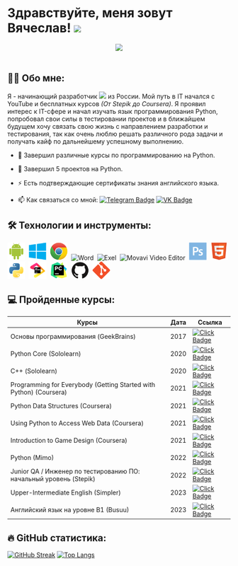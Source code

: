 # Здравствуйте, меня зовут Вячеслав! <img src="https://media.giphy.com/media/hvRJCLFzcasrR4ia7z/giphy.gif" width="30px"/>

<div id="header" align="center">
  <img src="https://media.giphy.com/media/WSBeyxvC1jH496xQGA/giphy.gif" width="500"/>
</div>

<img src="https://komarev.com/ghpvc/?username=nva2810&style=flat-square&color=blue" alt=""/>

## :man_technologist: Обо мне:
Я - начинающий разработчик <img src="https://media.giphy.com/media/WUlplcMpOCEmTGBtBW/giphy.gif" width="30"> из России. Мой путь в IT начался с YouTube и бесплатных курсов _(От Stepik до Coursera)_. Я проявил интерес к IT-сфере и начал изучать язык программирования Python, попробовал свои силы в тестировании проектов и в ближайшем будущем хочу связать свою жизнь с направлением разработки и тестирования, так как очень люблю решать различного рода задачи и получать кайф по дальнейшему успешному выполнению.

- :seedling: Завершил различные курсы по программированию на Python.

- :telescope: Завершил 5 проектов на Python.

- :zap: Есть подтверждающие сертификаты знания английского языка.

- :mailbox: Как связаться со мной: [![Telegram Badge](https://img.shields.io/badge/-Telegram-blue?style=flat&logo=Telegram&logoColor=white)](https://t.me/nva2810) [![VK Badge](https://img.shields.io/badge/-VK-blue?style=flat&logo=VK&logoColor=white)](https://vk.com/nva2810)

## :hammer_and_wrench: Технологии и инструменты:
<div>
  <img src="https://github.com/devicons/devicon/blob/master/icons/android/android-original.svg" title="Android" alt="Android" width="40" height="40"/>&nbsp;
  <img src="https://github.com/devicons/devicon/blob/master/icons/windows8/windows8-original.svg" title="Windows" alt="Windows" width="40" height="40"/>&nbsp;
  <img src="https://github.com/devicons/devicon/blob/master/icons/chrome/chrome-original.svg" title="Chrome" alt="Chrome" width="40" height="40"/>&nbsp;
  <img src="https://www.pinclipart.com/picdir/big/393-3933941_how-to-transform-a-table-into-chart-in.png" title="Word" alt="Word" width="40" height="40"/>&nbsp;
  <img src="https://www.pinclipart.com/picdir/big/116-1162284_microsoft-clipart-tech-savvy-transparent-excel-logo-png.png" title="Exel" alt="Exel" width="40" height="40"/>&nbsp;
  <img src="https://soft-windows10.ru/img/_src/movavi-video-editor-logo.png" title="Movavi Video Editor" alt="Movavi Video Editor" width="40" height="40"/>&nbsp;
  <img src="https://github.com/devicons/devicon/blob/master/icons/photoshop/photoshop-plain.svg" title="Photoshop" alt="Photoshop" width="40" height="40"/>&nbsp;
  <img src="https://github.com/devicons/devicon/blob/master/icons/html5/html5-original.svg" title="HTML5" alt="HTML5" width="40" height="40"/>&nbsp;
  <img src="https://github.com/devicons/devicon/blob/master/icons/python/python-original.svg" title="Python" alt="Python" width="40" height="40"/>&nbsp;
  <img src="https://github.com/devicons/devicon/blob/master/icons/jetbrains/jetbrains-original.svg" title="JetBrains" alt="JetBrains" width="40" height="40"/>&nbsp;
  <img src="https://github.com/devicons/devicon/blob/master/icons/pycharm/pycharm-original.svg" title="PyCharm" alt="PyCharm" width="40" height="40"/>&nbsp; 
  <img src="https://github.com/devicons/devicon/blob/master/icons/github/github-original.svg" title="GitHub" alt="GitHub" width="40" height="40"/>&nbsp;
  <img src="https://github.com/devicons/devicon/blob/master/icons/git/git-original.svg" title="Git" **alt="Git" width="40" height="40"/>
</div>

## 💻 Пройденные курсы:

| Курсы                                                           | Дата              | Ссылка                                                                                                               |
| ----------------------------------------------------------------| :---------------: | -------------------------------------------------------------------------------------------------------------------- |
| Оcновы программирования (GeekBrains) | 2017 | [![Click Badge](https://img.shields.io/badge/Click-red?style=flat&lColor=white)](https://gb.ru/certificates/179463) |
| Python Core (Sololearn) | 2020 | [![Click Badge](https://img.shields.io/badge/Click-red?style=flat&lColor=white)](https://www.sololearn.com/Certificate/CT-AEJ0NI2L/png) |
| С++ (Sololearn) | 2020 | [![Click Badge](https://img.shields.io/badge/Click-red?style=flat&lColor=white)](https://www.sololearn.com/Certificate/CT-BN4YEACH/jpg) |
| Programming for Everybody (Getting Started with Python) (Coursera) | 2021 | [![Click Badge](https://img.shields.io/badge/Click-red?style=flat&lColor=white)](https://www.coursera.org/account/accomplishments/verify/7GNDEWG98VJX?utm_source=link&utm_medium=certificate&utm_content=cert_image&utm_campaign=sharing_cta&utm_product=course) |
| Python Data Structures (Coursera) | 2021 | [![Click Badge](https://img.shields.io/badge/Click-red?style=flat&lColor=white)](https://www.coursera.org/account/accomplishments/verify/EK6GQ3DSR8ZR?utm_source=link&utm_medium=certificate&utm_content=cert_image&utm_campaign=sharing_cta&utm_product=course) |
| Using Python to Access Web Data (Coursera) | 2021 | [![Click Badge](https://img.shields.io/badge/Click-red?style=flat&lColor=white)](https://www.coursera.org/account/accomplishments/verify/ZSVLYQPNU98G?utm_source=link&utm_medium=certificate&utm_content=cert_image&utm_campaign=sharing_cta&utm_product=course) |
| Introduction to Game Design (Coursera) | 2021 | [![Click Badge](https://img.shields.io/badge/Click-red?style=flat&lColor=white)](https://www.coursera.org/account/accomplishments/verify/83THDRFU234U?utm_source=link&utm_medium=certificate&utm_content=cert_image&utm_campaign=sharing_cta&utm_product=course) |
| Python (Mimo) | 2022 | [![Click Badge](https://img.shields.io/badge/Click-red?style=flat&lColor=white)](https://disk.yandex.ru/i/Bq-J7jEj_NVD5A) |
| Junior QA / Инженер по тестированию ПО: начальный уровень (Stepik) | 2022 | [![Click Badge](https://img.shields.io/badge/Click-red?style=flat&lColor=white)](https://stepik.org/cert/1749745) |
| Upper-Intermediate English (Simpler) | 2023 | [![Click Badge](https://img.shields.io/badge/Click-red?style=flat&lColor=white)](https://simpler.link/c/2aWGG) |
| Английский язык на уровне B1 (Busuu) | 2023 | [![Click Badge](https://img.shields.io/badge/Click-red?style=flat&lColor=white)](https://api.busuu.com/anon/certificates/b135324029086a5893002b529075a346?lang=ru) |

## :fire: GitHub статистика:
[![GitHub Streak](http://github-readme-streak-stats.herokuapp.com?user=nva2810&theme=onedark-duo&hide_border=true&locale=ru&mode=weekly)](https://git.io/streak-stats)
[![Top Langs](https://github-readme-stats.vercel.app/api/top-langs/?username=nva2810&layout=compact&theme=github_dark)](https://github.com/anuraghazra/github-readme-stats)
